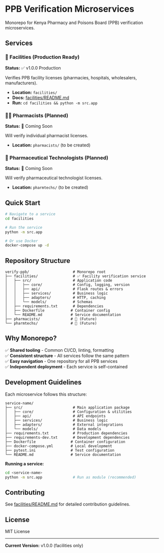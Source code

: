 # PPB Verification Microservices

Monorepo for Kenya Pharmacy and Poisons Board (PPB) verification microservices.

## Services

### 🏥 Facilities (Production Ready)
**Status:** ✅ v1.0.0 Production

Verifies PPB facility licenses (pharmacies, hospitals, wholesalers, manufacturers).

- **Location:** `facilities/`
- **Docs:** [facilities/README.md](facilities/README.md)
- **Run:** `cd facilities && python -m src.app`

### 👨‍⚕️ Pharmacists (Planned)
**Status:** 🚧 Coming Soon

Will verify individual pharmacist licenses.

- **Location:** `pharmacists/` (to be created)

### 💊 Pharmaceutical Technologists (Planned)
**Status:** 🚧 Coming Soon

Will verify pharmaceutical technologist licenses.

- **Location:** `pharmtechs/` (to be created)

## Quick Start

```bash
# Navigate to a service
cd facilities

# Run the service
python -m src.app

# Or use Docker
docker-compose up -d
```

## Repository Structure

```
verify-ppb/                    # Monorepo root
├── facilities/                # ✅ Facility verification service
│   ├── src/                   # Application code
│   │   ├── core/              # Config, logging, version
│   │   ├── api/               # Flask routes & errors
│   │   ├── services/          # Business logic
│   │   ├── adapters/          # HTTP, caching
│   │   └── models/            # Schemas
│   ├── requirements.txt       # Dependencies
│   ├── Dockerfile            # Container config
│   └── README.md             # Service documentation
├── pharmacists/              # 🚧 (Future)
└── pharmtechs/               # 🚧 (Future)
```

## Why Monorepo?

✅ **Shared tooling** - Common CI/CD, linting, formatting  
✅ **Consistent structure** - All services follow the same pattern  
✅ **Easy navigation** - One repository for all PPB services  
✅ **Independent deployment** - Each service is self-contained  

## Development Guidelines

Each microservice follows this structure:

```
service-name/
├── src/                       # Main application package
│   ├── core/                  # Configuration & utilities
│   ├── api/                   # API endpoints
│   ├── services/              # Business logic
│   ├── adapters/              # External integrations
│   └── models/                # Data models
├── requirements.txt           # Production dependencies
├── requirements-dev.txt       # Development dependencies
├── Dockerfile                # Container configuration
├── docker-compose.yml        # Local development
├── pytest.ini                # Test configuration
└── README.md                 # Service documentation
```

**Running a service:**
```bash
cd <service-name>
python -m src.app              # Run as module (recommended)
```

## Contributing

See [facilities/README.md](facilities/README.md) for detailed contribution guidelines.

## License

MIT License

---

**Current Version:** v1.0.0 (facilities only)

